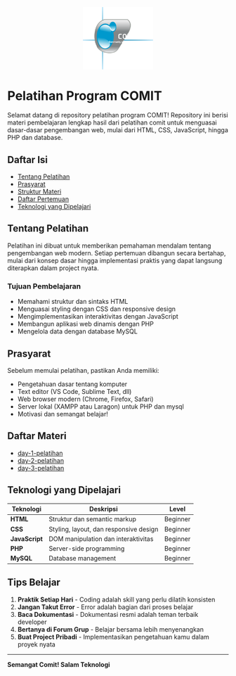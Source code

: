 <p align="center">
  <img src=".github/logo_white.png" width="160" alt="logo">
</p>

# Pelatihan Program COMIT

Selamat datang di repository pelatihan program COMIT! Repository ini berisi materi pembelajaran lengkap hasil dari pelatihan comit untuk menguasai dasar-dasar pengembangan web, mulai dari HTML, CSS, JavaScript, hingga PHP dan database.

## Daftar Isi

- [Tentang Pelatihan](#tentang-pelatihan)
- [Prasyarat](#prasyarat)
- [Struktur Materi](#struktur-materi)
- [Daftar Pertemuan](#daftar-pertemuan)
- [Teknologi yang Dipelajari](#teknologi-yang-dipelajari)

## Tentang Pelatihan

Pelatihan ini dibuat untuk memberikan pemahaman mendalam tentang pengembangan web modern. Setiap pertemuan dibangun secara bertahap, mulai dari konsep dasar hingga implementasi praktis yang dapat langsung diterapkan dalam project nyata.

### Tujuan Pembelajaran

- Memahami struktur dan sintaks HTML
- Menguasai styling dengan CSS dan responsive design
- Mengimplementasikan interaktivitas dengan JavaScript
- Membangun aplikasi web dinamis dengan PHP
- Mengelola data dengan database MySQL

## Prasyarat

Sebelum memulai pelatihan, pastikan Anda memiliki:

- Pengetahuan dasar tentang komputer
- Text editor (VS Code, Sublime Text, dll)
- Web browser modern (Chrome, Firefox, Safari)
- Server lokal (XAMPP atau Laragon) untuk PHP dan mysql
- Motivasi dan semangat belajar!

## Daftar Materi

- [day-1-pelatihan](./day-1-pelatihan/README.md)
- [day-2-pelatihan](./day-2-pelatihan/README.md)
- [day-3-pelatihan](./day-3-pelatihan/README.md)

## Teknologi yang Dipelajari

| Teknologi      | Deskripsi                              | Level    |
| -------------- | -------------------------------------- | -------- |
| **HTML**       | Struktur dan semantic markup           | Beginner |
| **CSS**        | Styling, layout, dan responsive design | Beginner |
| **JavaScript** | DOM manipulation dan interaktivitas    | Beginner |
| **PHP**        | Server-side programming                | Beginner |
| **MySQL**      | Database management                    | Beginner |

## Tips Belajar

1. **Praktik Setiap Hari** - Coding adalah skill yang perlu dilatih konsisten
2. **Jangan Takut Error** - Error adalah bagian dari proses belajar
3. **Baca Dokumentasi** - Dokumentasi resmi adalah teman terbaik developer
4. **Bertanya di Forum Grup** - Belajar bersama lebih menyenangkan
5. **Buat Project Pribadi** - Implementasikan pengetahuan kamu dalam proyek nyata

---

**Semangat Comit! Salam Teknologi**
